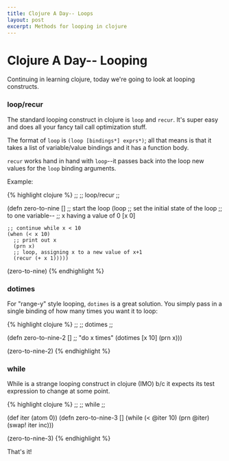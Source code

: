 ```yaml
---
title: Clojure A Day-- Loops
layout: post
excerpt: Methods for looping in clojure
---
```


# Clojure A Day-- Looping

Continuing in learning clojure, today we're going to look at looping constructs. 

### loop/recur

The standard looping construct in clojure is `loop` and `recur`. It's super easy and does all your fancy tail call optimization stuff.

The format of `loop` is `(loop [bindings*] exprs*)`; all that means is that it takes a list of variable/value bindings and it has a function body. 

`recur` works hand in hand with `loop`--it passes back into the loop new values for the `loop` binding arguments.

Example:

{% highlight clojure %}
;;
;; loop/recur
;;

(defn zero-to-nine
  []
  ;; start the loop
  (loop
    ;; set the initial state of the loop
    ;; to one variable--
    ;; x having a value of 0
    [x 0]

    ;; continue while x < 10
    (when (< x 10)
      ;; print out x
      (prn x)
      ;; loop, assigning x to a new value of x+1
      (recur (+ x 1)))))

(zero-to-nine)
{% endhighlight %}

### dotimes

For "range-y" style looping, `dotimes` is a great solution. You simply pass in a single binding of how many times you want it to loop:

{% highlight clojure %}
;;
;; dotimes
;;

(defn zero-to-nine-2
  []
  ;; "do x times"
  (dotimes [x 10]
    (prn x)))

(zero-to-nine-2)
{% endhighlight %}

### while

While is a strange looping construct in clojure (IMO) b/c it expects its test expression to change at some point. 

{% highlight clojure %}
;;
;; while
;;

(def iter (atom 0))
(defn zero-to-nine-3
  []
  (while (< @iter 10)
    (prn @iter)
    (swap! iter inc)))

(zero-to-nine-3)
{% endhighlight %}

That's it!